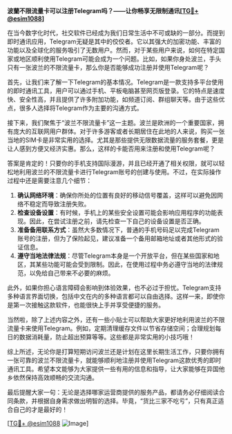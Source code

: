 **波蘭不限流量卡可以注册Telegram吗？——让你畅享无限制通讯[[TG💪+ @esim1088](https://t.me/s/esim1088)]**

在当今数字化时代，社交软件已经成为我们日常生活中不可或缺的一部分。而提到即时通讯应用，Telegram无疑是其中的佼佼者。它以其强大的加密功能、丰富的功能以及全球化的服务吸引了无数用户。然而，对于某些用户来说，如何在特定国家或地区顺利使用Telegram可能会成为一个问题。比如，如果你身处波兰，手头只有一张波兰的不限流量卡，那么你是否能够成功注册并使用Telegram呢？

首先，让我们来了解一下Telegram的基本情况。Telegram是一款支持多平台使用的即时通讯工具，用户可以通过手机、平板电脑甚至网页版登录。它的特点是速度快、安全性高，并且提供了许多附加功能，如频道订阅、群组聊天等。由于这些优点，很多人选择将Telegram作为主要的沟通方式。

接下来，我们聚焦于“波兰不限流量卡”这一主题。波兰是欧洲的一个重要国家，拥有庞大的互联网用户群体。对于许多游客或者长期居住在此地的人来说，购买一张当地的SIM卡是非常实用的选择。尤其是那些提供无限数据流量的服务套餐，更是让人感到方便又经济实惠。那么，这样的卡能否用来注册和使用Telegram呢？

答案是肯定的！只要你的手机支持国际漫游，并且已经开通了相关权限，就可以轻松地利用波兰的不限流量卡进行Telegram账号的创建与使用。不过，在实际操作过程中还是需要注意几个细节：

1. **确认网络环境**：确保你所处的位置有良好的移动信号覆盖，这样可以避免因网络不稳定而导致注册失败。
2. **检查设备设置**：有时候，手机上的某些安全设置可能会影响应用程序的功能表现。因此，在尝试注册之前，请先检查一下自己的设备设置是否正确。
3. **准备备用联系方式**：虽然大多数情况下，普通的手机号码足以完成Telegram账号的注册，但为了保险起见，建议准备一个备用邮箱地址或者其他形式的验证信息。
4. **遵守当地法律法规**：尽管Telegram本身是一个开放平台，但在某些国家和地区，其某些功能可能会受到限制。因此，在使用过程中务必遵守当地的法律规范，以免给自己带来不必要的麻烦。

此外，如果你担心语言障碍会影响到体验效果，也不必过于担忧。Telegram支持多种语言界面切换，包括中文在内的多种语言都可以自由选择。这样一来，即使你是第一次接触这款软件，也能很快上手并享受便捷的服务。

当然啦，除了上述内容之外，还有一些小贴士可以帮助大家更好地利用波兰的不限流量卡来使用Telegram。例如，定期清理缓存文件以节省存储空间；合理规划每日的数据消耗量，防止超出预算等等。这些都是非常实用的小技巧哦！

综上所述，无论你是打算短期访问波兰还是计划在这里长期生活工作，只要你拥有一张可靠的波兰不限流量卡，就能够顺利地注册并使用Telegram这款优秀的即时通讯工具。希望本文能够为大家提供一些有用的信息和指导，让大家能够在异国他乡依然保持高效顺畅的交流沟通。

最后提醒大家一句：无论是选择哪家运营商提供的服务产品，都请务必仔细阅读合同条款，并根据自身需求做出明智的选择。毕竟，“货比三家不吃亏”，只有真正适合自己的才是最好的！

[[TG💪+ @esim1088](https://t.me/s/esim1088) ![Image](https://i.postimg.cc/4NQfJmqS/Snipaste-2025-05-13-00-14-12.png)]